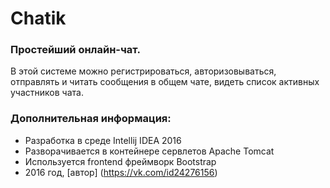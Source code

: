 # Chatik

### Простейший онлайн-чат.
В этой системе можно регистрироваться, авторизовываться, отправлять и читать сообщения в общем чате, видеть список активных участников чата.

### Дополнительная информация:
- Разработка в среде Intellij IDEA 2016
- Разворачивается в контейнере сервлетов Apache Tomcat
- Используется frontend фреймворк Bootstrap
- 2016 год, [автор] (https://vk.com/id24276156)
